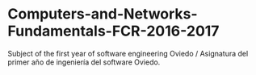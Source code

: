 # Computers-and-Networks-Fundamentals-FCR-2016-2017
Subject of the first year of software engineering Oviedo / Asignatura del primer año de ingeniería del software Oviedo.
